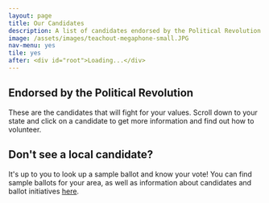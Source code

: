 ```yaml
---
layout: page
title: Our Candidates
description: A list of candidates endorsed by the Political Revolution. These are the candidates who will fight in your interest.
image: /assets/images/teachout-megaphone-small.JPG
nav-menu: yes
tile: yes
after: <div id="root">Loading...</div>
---
```


## Endorsed by the Political Revolution

These are the candidates that will fight for your values. Scroll down to your state and click on a candidate to get more information and find out how to volunteer.

## Don't see a local candidate?

It's up to you to look up a sample ballot and know your vote! You can find sample ballots for your area, as well as information about candidates and ballot initiatives [here](http://vote-usa.org/).



<script type="text/javascript" src="{{ site.baseurl }}/assets/js/bundle.js"></script>
